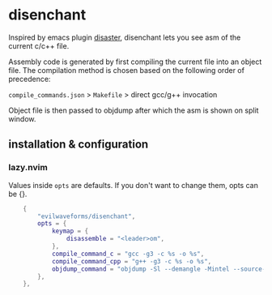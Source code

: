 # disenchant

Inspired by emacs plugin [disaster](https://github.com/jart/disaster), disenchant lets you see
asm of the current c/c++ file.

Assembly code is generated by first compiling the current file into an object file. The compilation
method is chosen based on the following order of precedence:

`compile_commands.json` > `Makefile` > direct gcc/g++ invocation

Object file is then passed to objdump after which the asm is shown on split window.

## installation & configuration

### lazy.nvim

Values inside `opts` are defaults. If you don't want to change them, opts can be {}.

```lua
    {
        "evilwaveforms/disenchant",
        opts = {
            keymap = {
                disassemble = "<leader>om",
            },
            compile_command_c = "gcc -g3 -c %s -o %s",
            compile_command_cpp = "g++ -g3 -c %s -o %s",
            objdump_command = "objdump -Sl --demangle -Mintel --source-comment --no-show-raw-insn -d %s",
        },
    },
```
